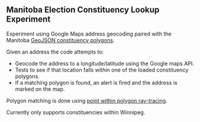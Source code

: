 ## Manitoba Election Constituency Lookup Experiment

Experiment using Google Maps address geocoding paired with the Manitoba [GeoJSON constituency polygons](https://github.com/OpenDemocracyManitoba/Manitoba-Election-GeoJSON-Constituencies).

Given an address the code attempts to:

* Geocode the address to a longitude/latitude using the Google maps API.
* Tests to see if that location falls within one of the loaded constituency polygons.
* If a matching polygon is found, an alert is fired and the address is marked on the map.

Polygon matching is done using [point within polygon ray-tracing](https://github.com/mattwilliamson/Google-Maps-Point-in-Polygon).

Currently only supports constituencies within Winnipeg.
